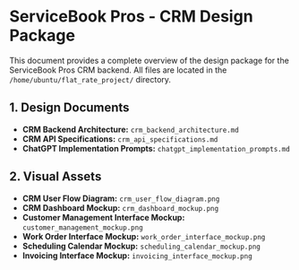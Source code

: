 # ServiceBook Pros - CRM Design Package

This document provides a complete overview of the design package for the ServiceBook Pros CRM backend. All files are located in the `/home/ubuntu/flat_rate_project/` directory.




## 1. Design Documents

- **CRM Backend Architecture:** `crm_backend_architecture.md`
- **CRM API Specifications:** `crm_api_specifications.md`
- **ChatGPT Implementation Prompts:** `chatgpt_implementation_prompts.md`




## 2. Visual Assets

- **CRM User Flow Diagram:** `crm_user_flow_diagram.png`
- **CRM Dashboard Mockup:** `crm_dashboard_mockup.png`
- **Customer Management Interface Mockup:** `customer_management_mockup.png`
- **Work Order Interface Mockup:** `work_order_interface_mockup.png`
- **Scheduling Calendar Mockup:** `scheduling_calendar_mockup.png`
- **Invoicing Interface Mockup:** `invoicing_interface_mockup.png`



